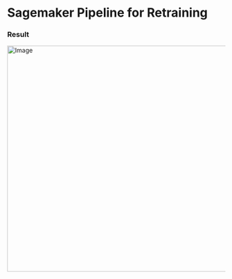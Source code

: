 # Sagemaker Pipeline for Retraining
### Result
<img width="1019" height="521" alt="Image" src="https://github.com/user-attachments/assets/8a657254-0ae4-41ef-83c6-fbdf2a47c14e" />
